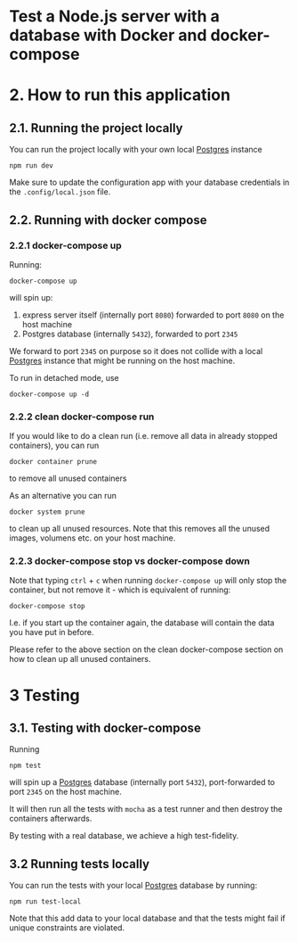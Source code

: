 # Test a Node.js server with a database with Docker and docker-compose

# 2. How to run this application
## 2.1. Running the project locally

You can run the project locally with your own local [Postgres](https://www.postgresql.org) instance

```
npm run dev
```

Make sure to update the configuration app with your database credentials in the `.config/local.json` file.

## 2.2. Running with docker compose
### 2.2.1 docker-compose up

Running:

```
docker-compose up
```

will spin up:

1. express server itself (internally port `8080`) forwarded to port `8080` on the host machine
2. Postgres database (internally `5432`), forwarded to port `2345`

We forward to port `2345` on purpose so it does not collide with a local [Postgres](https://www.postgresql.org) instance that might be running on the host machine.

To run in detached mode, use

```
docker-compose up -d
```

### 2.2.2 clean docker-compose run

If you would like to do a clean run (i.e. remove all data in already stopped containers), you can run

```
docker container prune
```

to remove all unused containers

As an alternative you can run

```
docker system prune
```

to clean up all unused resources. Note that this removes all the unused images, volumens etc. on your host machine.

### 2.2.3 docker-compose stop vs docker-compose down

Note that typing `ctrl` + `c` when running `docker-compose up` will only stop the container, but not remove it - which is equivalent of running:

```
docker-compose stop
```

I.e. if you start up the container again, the database will contain the data you have put in before.

Please refer to the above section on the clean docker-compose section on how to clean up all unused containers.

# 3 Testing

## 3.1. Testing with docker-compose

Running

```
npm test
```

will spin up a [Postgres](https://www.postgresql.org) database (internally port `5432`), port-forwarded to port `2345` on the host machine.

It will then run all the tests with `mocha` as a test runner and then destroy the containers afterwards.

By testing with a real database, we achieve a high test-fidelity.

## 3.2 Running tests locally

You can run the tests with your local [Postgres](https://www.postgresql.org) database by running:

```
npm run test-local
```

Note that this add data to your local database and that the tests might fail if unique constraints are violated.
